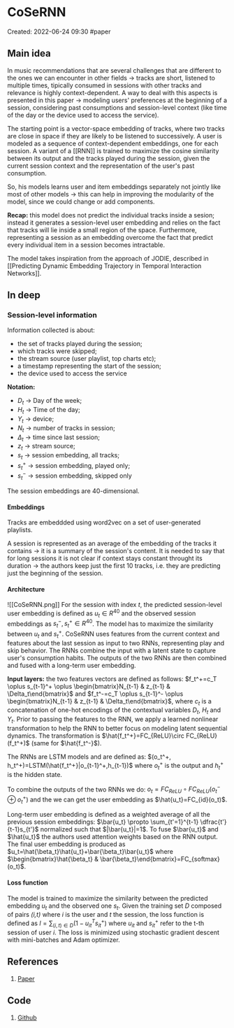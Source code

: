 # CoSeRNN
Created: 2022-06-24 09:30
#paper
## Main idea
In music recommendations that are several challenges that are different to the ones we can encounter in other fields -> tracks are short, listened to multiple times, tipically consumed in sessions with other tracks and relevance is highly context-dependent.
A way to deal with this aspects is presented in this paper -> modeling users' preferences at the beginning of a session, considering past consumptions and session-level context (like time of the day or the device used to access the service). 

The starting point is a vector-space embedding of tracks, where two tracks are close in space if they are likely to be listened to successively. A user is modeled as a sequence of context-dependent embeddings, one for each session. A variant of a [[RNN]] is trained to maximize the cosine similarity between its output and the tracks played during the session, given the current session context and the representation of the user's past consumption.

So, his models learns user and item embeddings separately not jointly like most of other models -> this can help in improving the modularity of the model, since we could change or add components.

**Recap:** this model does not predict the individual tracks inside a sesion; instead it generates a session-level user embedding and relies on the fact that tracks will lie inside a small region of the space. Furthermore, representing a session as an embedding overcome the fact that predict every individual item in a session becomes intractable.

The model takes inspiration from the approach of JODIE, described in [[Predicting Dynamic Embedding Trajectory in Temporal Interaction Networks]].
## In deep
### Session-level information
Information collected is about:
- the set of tracks played during the session;
- which tracks were skipped;
- the stream source (user playlist, top charts etc);
- a timestamp representing the start of the session;
- the device used to access the service

**Notation:** 
- $D_t$ -> Day of the week;
- $H_t$ -> Time of the day;
- $Y_t$ -> device;
- $N_t$ -> number of tracks in session;
- $\Delta_t$ -> time since last session;
- $z_t$ -> stream source;
- $s_t$ -> session embedding, all tracks;
- $s_t^+$ -> session embedding, played only;
- $s_t^-$ -> session embedding, skipped only

The session embeddings are 40-dimensional.
#### Embeddings
Tracks are embeddded using word2vec on a set of user-generated playlists. 

A session is represented as an average of the embedding of the tracks it contains -> it is a summary of the session's content.
It is needed to say that for long sessions it is not clear if context stays constant throught its duration -> the authors keep just the first 10 tracks, i.e. they are predicting just the beginning of the session.
#### Architecture
![[CoSeRNN.png]]
For the session with index *t*, the predicted session-level user embedding is defined as $u_t \in R^{40}$ and the observed session embeddings as $s_t^-, s_t^+ \in R^{40}$. The model has to maximize the similarity between $u_t$ and $s_t^+$.
CoSeRNN uses features from the current context and features about the last session as input to two RNNs, representing play and skip behavior. The RNNs combine the input with a latent state to capture user's consumption habits. The outputs of the two RNNs are then combined and fused with a long-term user embedding.

**Input layers:** the two features vectors are defined as follows: $f_t^+=c_T \oplus s_{t-1}^+ \oplus \begin{bmatrix}N_{t-1} & z_{t-1} & \Delta_t\end{bmatrix}$ and $f_t^-=c_T \oplus s_{t-1}^- \oplus \begin{bmatrix}N_{t-1} & z_{t-1} & \Delta_t\end{bmatrix}$, where $c_t$ is a concatenation of one-hot encodings of the contextual variables $D_t$, $H_t$ and $Y_t$. Prior to passing the features to the RNN, we apply a learned nonlinear transformation to help the RNN to better focus on modeling latent sequential dynamics. The transformation is $\hat{f_t^+}=FC_{ReLU}\circ FC_{ReLU}(f_t^+)$ (same for $\hat{f_t^-}$).

The RNNs are LSTM models and are defined as: $(o_t^+, h_t^+)=LSTM(\hat{f_t^+}|o_{t-1}^+,h_{t-1})$ where $o_t^+$ is the output and $h_t^+$ is the hidden state.

To combine the outputs of the two RNNs we do: $o_t=FC_{ReLU} \circ FC_{ReLU}(o_t^- \oplus o_t^+)$ and the we can get the user embedding as $\hat{u_t}=FC_{id}(o_t)$.

Long-term user embedding is defined as a weighted average of all the previous session embeddings: $\bar{u_t} \propto \sum_{t'=1}^{t-1} \dfrac{t'}{t-1}s_{t'}$ normalized such that $|\bar{u_t}|=1$. To fuse $\bar{u_t}$ and $\hat{u_t}$ the authors used attention weights based on the RNN output. The final user embedding is produced as $u_t=\hat{\beta_t}\hat{u_t}+\bar{\beta_t}\bar{u_t}$ where $\begin{bmatrix}\hat{\beta_t} & \bar{\beta_t}\end{bmatrix}=FC_{softmax}(o_t)$.

#### Loss function
The model is trained to maximize the similarity between the predicted embedding $u_t$ and the observed one $s_t$.
Given the training set *D* composed of pairs *(i,t)* where *i* is the user and *t* the session, the loss function is defined as $l= \sum_{(i,t) \in D}(1-u_{it}^Ts_{it}^+)$ where $u_{it}$ and $s_{it}^+$ refer to the t-th session of user *i*. The loss is minimized using stochastic gradient descent with mini-batches and Adam optimizer.
## References
1. [Paper](https://dl.acm.org/doi/pdf/10.1145/3383313.3412248?casa_token=9mQ7orSVSJcAAAAA:2D_Ojun9Ug36ja_yggL11DBGKSCT6bqeo_d_ZrLgvZlCVKd-k-zBZL7R3yrUFwcKVFKBKrbim_M1jw)

## Code
1. [Github](https://github.com/spotify-research/cosernn)
